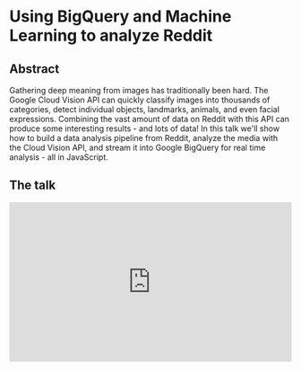 # Using BigQuery and Machine Learning to analyze Reddit

## Abstract
Gathering deep meaning from images has traditionally been hard. The Google Cloud Vision API can quickly classify images into thousands of categories, detect individual objects, landmarks, animals, and even facial expressions. Combining the vast amount of data on Reddit with this API can produce some interesting results - and lots of data! In this talk we'll show how to build a data analysis pipeline from Reddit, analyze the media with the Cloud Vision API, and stream it into Google BigQuery for real time analysis - all in JavaScript.

## The talk
<div style="padding:56.25% 0 0 0;position:relative;"><iframe src="https://player.vimeo.com/video/191285367" style="position:absolute;left:0;top:0;width:100%;height:100%;" frameborder="0" allowfullscreen></iframe></div><script src="https://player.vimeo.com/api/player.js"></script>
